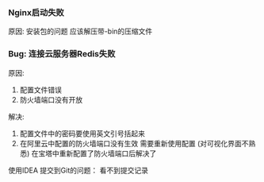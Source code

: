 ### Nginx启动失败

原因: 安装包的问题
应该解压带-bin的压缩文件

### Bug: 连接云服务器Redis失败

原因:

1. 配置文件错误
2. 防火墙端口没有开放

解决:

1. 配置文件中的密码要使用英文引号括起来
2. 在阿里云中配置的防火墙端口没有生效 需要重新使用配置 (对可视化界面不熟悉)
   在宝塔中重新配置了防火墙端口后解决了

使用IDEA 提交到Git的问题：
看不到提交记录